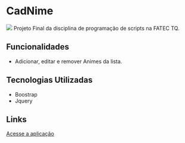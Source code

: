 # CadNime
<img src="https://i.imgur.com/EokBXSt.gif">
Projeto Final da disciplina de programação de scripts na FATEC TQ.

## Funcionalidades
- Adicionar, editar e remover Animes da lista.

## Tecnologias Utilizadas
- Boostrap
- Jquery

## Links
<a href="https://bielgomes.github.io/CadNime/">Acesse a aplicação</a>
